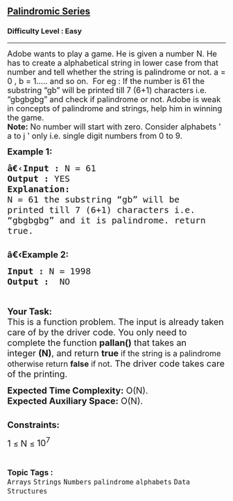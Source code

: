 <h2><a href="https://practice.geeksforgeeks.org/problems/palindromic-series5346/1?page=7&category[]=Strings&sortBy=difficulty">Palindromic Series</a></h2><h3>Difficulty Level : Easy</h3><hr><div class="problems_problem_content__Xm_eO"><p><span style="font-size:18px">Adobe wants to play a game. He is given a number N. He has to create a alphabetical string in lower case from that number and tell whether the string is palindrome or not. a = 0 , b = 1….. and so on.&nbsp; For eg : If the number is 61 the substring “gb” will be printed till 7 (6+1) characters i.e. “gbgbgbg” and check if palindrome or not. Adobe is weak in concepts of palindrome and strings, help him in winning the game.<br>
<strong>Note:</strong> No number will start with zero. Consider alphabets ' a to j '&nbsp;only i.e. single digit numbers from 0 to 9.</span></p>

<p><span style="font-size:20px"><strong>Example 1:</strong></span></p>

<pre><span style="font-size:20px"><strong>â€‹</strong><strong>Input :</strong> N = 61
<strong>Output :</strong> YES
<strong>Explanation:</strong>
N = 61 the substring “gb” will be 
printed till 7 (6+1) characters i.e. 
“gbgbgbg” and it is palindrome. return 
true.
</span></pre>

<p><br>
<span style="font-size:20px"><strong>â€‹Example 2:</strong></span></p>

<pre><span style="font-size:20px"><strong>Input :</strong> N = 1998 <strong>
Output :</strong>  NO </span></pre>

<p>&nbsp;</p>

<p><span style="font-size:20px"><strong>Your Task:</strong><br>
This is a function problem. The input is already taken care of by the driver code. You only need to complete the function <strong>pallan()</strong> that takes an integer&nbsp;<strong>(N)</strong>,&nbsp;and return <strong>true</strong></span><span style="font-size:18px">&nbsp;if the string is a palindrome otherwise return <strong>false</strong>&nbsp;if not</span><span style="font-size:20px">. The driver code takes care of the printing.</span></p>

<p><span style="font-size:20px"><strong>Expected Time Complexity:</strong>&nbsp;O(N).<br>
<strong>Expected Auxiliary Space:</strong>&nbsp;O(N).</span></p>

<p><br>
<span style="font-size:20px"><strong>Constraints:</strong></span></p>

<p><span style="font-size:20px">1 </span><span style="font-size:18px">≤ </span><span style="font-size:20px">N </span><span style="font-size:18px">≤ </span><span style="font-size:20px">10<sup>7</sup></span></p>
</div><br><p><span style=font-size:18px><strong>Topic Tags : </strong><br><code>Arrays</code>&nbsp;<code>Strings</code>&nbsp;<code>Numbers</code>&nbsp;<code>palindrome</code>&nbsp;<code>alphabets</code>&nbsp;<code>Data Structures</code>&nbsp;